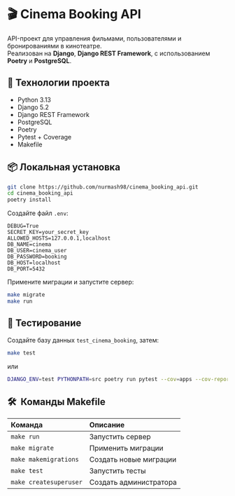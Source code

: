 # 🎬 Cinema Booking API

API-проект для управления фильмами, пользователями и бронированиями в кинотеатре.  
Реализован на **Django**, **Django REST Framework**, с использованием **Poetry** и **PostgreSQL**.

## 🚀 Технологии проекта

- Python 3.13
- Django 5.2
- Django REST Framework
- PostgreSQL
- Poetry
- Pytest + Coverage
- Makefile

## 📦 Локальная установка

```bash
git clone https://github.com/nurmash98/cinema_booking_api.git
cd cinema_booking_api
poetry install
```

Создайте файл `.env`:

```dotenv
DEBUG=True
SECRET_KEY=your_secret_key
ALLOWED_HOSTS=127.0.0.1,localhost
DB_NAME=cinema
DB_USER=cinema_user
DB_PASSWORD=booking
DB_HOST=localhost
DB_PORT=5432
```

Примените миграции и запустите сервер:

```bash
make migrate
make run
```

## 🧪 Тестирование

Создайте базу данных `test_cinema_booking`, затем:

```bash
make test
```
или

```bash
DJANGO_ENV=test PYTHONPATH=src poetry run pytest --cov=apps --cov-report=term-missing
```



## 🛠 ️ Команды Makefile

| Команда | Описание |
|:---|:---|
| `make run` | Запустить сервер |
| `make migrate` | Применить миграции |
| `make makemigrations` | Создать новые миграции |
| `make test` | Запустить тесты |
| `make createsuperuser` | Создать администратора |

